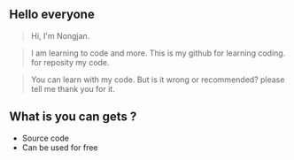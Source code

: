 ## Hello everyone
>Hi, I'm Nongjan.

>I am learning to code and more. This is my github for learning coding. for reposity my code.

>You can learn with my code. But is it wrong or recommended? please tell me thank you for it.

## What is you can gets ?
* Source code
* Can be used for free
